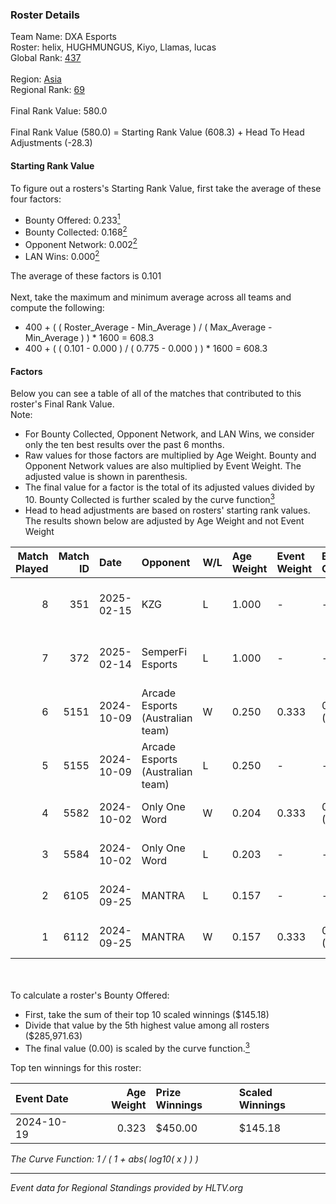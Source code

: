 ### Roster Details<br />
Team Name: DXA Esports<br />
Roster: helix, HUGHMUNGUS, Kiyo, Llamas, lucas<br />
Global Rank: [437](../../standings_global_2025_02_28.md)<br />
<br />
Region: [Asia]( ../../standings_asia_2025_02_28.md)<br />
Regional Rank: [69]( ../../standings_asia_2025_02_28.md)<br />
<br />
Final Rank Value:  580.0<br />
<br />
Final Rank Value (580.0) = Starting Rank Value (608.3) + Head To Head Adjustments (-28.3)<br />

#### Starting Rank Value<br />
To figure out a rosters's Starting Rank Value, first take the average of these four factors:<br />
- Bounty Offered: 0.233[<sup>1</sup>](#table2)
- Bounty Collected: 0.168[<sup>2</sup>](#table1)
- Opponent Network: 0.002[<sup>2</sup>](#table1)
- LAN Wins: 0.000[<sup>2</sup>](#table1)

The average of these factors is 0.101<br />
<br />
Next, take the maximum and minimum average across all teams and compute the following:<br />
- 400 + ( ( Roster_Average - Min_Average ) / ( Max_Average - Min_Average ) ) * 1600 = 608.3
- 400 + ( ( 0.101 - 0.000 ) / ( 0.775 - 0.000 ) ) * 1600 = 608.3


#### Factors<br />
Below you can see a table of all of the matches that contributed to this roster's Final Rank Value.<br />
Note:<br />

- For Bounty Collected, Opponent Network, and LAN Wins, we consider only the ten best results over the past 6 months.
- Raw values for those factors are multiplied by Age Weight. Bounty and Opponent Network values are also multiplied by Event Weight. The adjusted value is shown in parenthesis.
- The final value for a factor is the total of its adjusted values divided by 10. Bounty Collected is further scaled by the curve function[<sup>3</sup>](#curveFunction)
- Head to head adjustments are based on rosters' starting rank values. The results shown below are adjusted by Age Weight and not Event Weight
<span id="table1"></span><br />


| Match Played | Match ID | Date       | Opponent                         | W/L | Age Weight | Event Weight | Bounty Collected | Opponent Network | LAN Wins  | H2H Adj. | Roster                                 |
| -: | -: | :- | :- | :- | :- | :- | :- | :- | :- | -: | :- |
|            8 |      351 | 2025-02-15 | KZG                              | L   | 1.000      | -            | -                | -                | -         |   -13.90 | helix, HUGHMUNGUS, Kiyo, Llamas, lucas |
|            7 |      372 | 2025-02-14 | SemperFi Esports                 | L   | 1.000      | -            | -                | -                | -         |   -15.32 | helix, HUGHMUNGUS, Kiyo, Llamas, lucas |
|            6 |     5151 | 2024-10-09 | Arcade Esports (Australian team) | W   | 0.250      | 0.333        | 0.000 (0.000)    | 0.012 (0.001)    | 0 (0.000) |     3.79 | helix, Kiyo, lucas, prakM, Roflko      |
|            5 |     5155 | 2024-10-09 | Arcade Esports (Australian team) | L   | 0.250      | -            | -                | -                | -         |    -4.16 | helix, Kiyo, lucas, prakM, Roflko      |
|            4 |     5582 | 2024-10-02 | Only One Word                    | W   | 0.204      | 0.333        | 0.001 (0.000)    | 0.205 (0.014)    | 0 (0.000) |     3.77 | helix, Kiyo, lucas, prakM, Roflko      |
|            3 |     5584 | 2024-10-02 | Only One Word                    | L   | 0.203      | -            | -                | -                | -         |    -2.68 | helix, Kiyo, lucas, prakM, Roflko      |
|            2 |     6105 | 2024-09-25 | MANTRA                           | L   | 0.157      | -            | -                | -                | -         |    -2.37 | helix, Kiyo, lucas, prakM, Roflko      |
|            1 |     6112 | 2024-09-25 | MANTRA                           | W   | 0.157      | 0.333        | 0.000 (0.000)    | 0.187 (0.010)    | 0 (0.000) |     2.61 | helix, Kiyo, lucas, prakM, Roflko      |

<br />
<span id="table2"></span><br />
To calculate a roster's Bounty Offered:<br />

- First, take the sum of their top 10 scaled winnings ($145.18)
- Divide that value by the 5th highest value among all rosters ($285,971.63)
- The final value (0.00) is scaled by the curve function.[<sup>3</sup>](#curveFunction)

Top ten winnings for this roster:<br />

| Event Date | Age Weight | Prize Winnings | Scaled Winnings |
| :- | -: | :- | :- |
| 2024-10-19 |      0.323 | $450.00        | $145.18         |


<span id="curveFunction"></span>_The Curve Function: 1 / ( 1 + abs( log10( x ) ) )_<br />

---
_Event data for Regional Standings provided by HLTV.org_<br />
